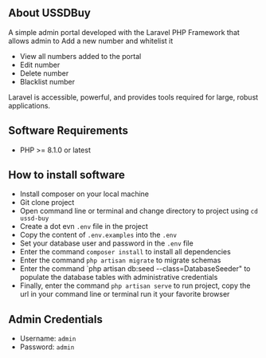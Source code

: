 ## About USSDBuy

A simple admin portal developed with the Laravel PHP Framework that allows admin to
Add a new number and whitelist it
- View all numbers added to the portal
- Edit number
- Delete number
- Blacklist number

Laravel is accessible, powerful, and provides tools required for large, robust applications.

## Software Requirements
- PHP >= 8.1.0 or latest

## How to install software
- Install composer on your local machine
- Git clone project 
- Open command line or terminal and change directory to project using `cd ussd-buy`
- Create a dot evn `.env` file in the project
- Copy the content of `.env.examples` into the `.env`
- Set your database user and password in the `.env` file
- Enter the command `composer install` to install all dependencies
- Enter the command `php artisan migrate` to migrate schemas
- Enter the command `php artisan db:seed --class=DatabaseSeeder" to populate the database tables with administrative credentials
- Finally, enter the command `php artisan serve` to run project, copy the url in your command line or terminal run it your favorite browser

## Admin Credentials
- Username: `admin`
- Password: `admin`

